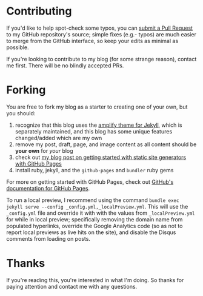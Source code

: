 # Contributing
If you'd like to help spot-check some typos, you can [submit a Pull Request](https://github.com/edm00se/DevBlog/compare) to my GitHub repository's source; simple fixes (e.g.- typos) are much easier to merge from the GitHub interface, so keep your edits as minimal as possible.

If you're looking to contribute to my blog (for some strange reason), contact me first. There will be no blindly accepted PRs.

# Forking
You are free to fork my blog as a starter to creating one of your own, but you should:

1. recognize that this blog uses the [amplify theme for Jekyll](https://github.com/ageitgey/amplify), which is separately maintained, and this blog has some unique features changed/added which are my own
2. remove my post, draft, page, and image content as all content should be **your own** for _your_ blog
3. check out [my blog post on getting started with static site generators with GitHub Pages](https://edm00se.io/web/the-right-tool-for-the-job)
4. install ruby, jekyll, and the `github-pages` and `bundler` ruby gems

For more on getting started with GitHub Pages, check out [GitHub's documentation for GitHub Pages](https://help.github.com/articles/using-jekyll-with-pages/).

To run a local preview, I recommend using the command `bundle exec jekyll serve --config _config.yml,_localPreview.yml`. This will use the `_config.yml` file and override it with with the values from `_localPreview.yml` for while in local preview; specifically removing the domain name from populated hyperlinks, override the Google Analytics code (so as not to report local previews as live hits on the site), and disable the Disqus comments from loading on posts.

# Thanks
If you're reading this, you're interested in what I'm doing. So thanks for paying attention and contact me with any questions.
